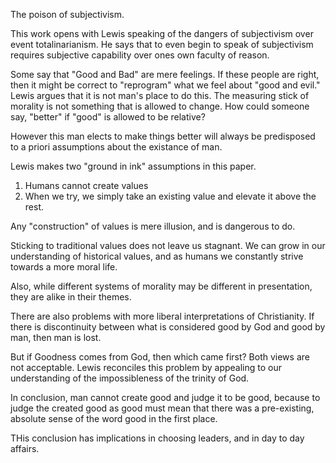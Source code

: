 The poison of subjectivism.

This work opens with Lewis speaking of the dangers of subjectivism over event
totalinarianism. He says that to even begin to speak of subjectivism requires
subjective capability over ones own faculty of reason.

Some say that "Good and Bad" are mere feelings. If these people are right, then
it might be correct to "reprogram" what we feel about "good and evil." Lewis
argues that it is not man's place to do this. The measuring stick of morality
is not something that is allowed to change. How could someone say, "better" if
"good" is allowed to be relative?

However this man elects to make things better will always be predisposed to a
priori assumptions about the existance of man.

Lewis makes two "ground in ink" assumptions in this paper.

1. Humans cannot create values
2. When we try, we simply take an existing value and elevate it above the rest.

Any "construction" of values is mere illusion, and is dangerous to do.

Sticking to traditional values does not leave us stagnant. We can grow in our
understanding of historical values, and as humans we constantly strive towards
a more moral life.

Also, while different systems of morality may be different in presentation,
they are alike in their themes.

There are also problems with more liberal interpretations of Christianity. If
there is discontinuity between what is considered good by God and good by man,
then man is lost.

But if Goodness comes from God, then which came first? Both views are not
acceptable. Lewis reconciles this problem by appealing to our understanding of
the impossibleness of the trinity of God.

In conclusion, man cannot create good and judge it to be good, because to judge
the created good as good must mean that there was a pre-existing, absolute
sense of the word good in the first place.

THis conclusion has implications in choosing leaders, and in day to day
affairs.
